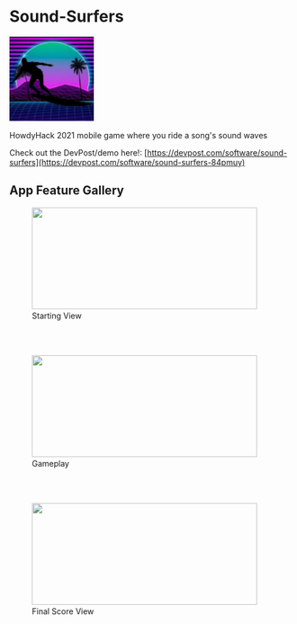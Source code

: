 # Sound-Surfers

<img src="Sound%20Surfers/Assets.xcassets/AppIcon.appiconset/AppIcon.png" width = "150">

HowdyHack 2021 mobile game where you ride a song's sound waves

Check out the DevPost/demo here!: [https://devpost.com/software/sound-surfers](https://devpost.com/software/sound-surfers-84pmuy)

## App Feature Gallery
<figure>
  <img src="https://challengepost-s3-challengepost.netdna-ssl.com/photos/production/software_photos/001/650/380/datas/original.png" width="400" height="181"/>
  <figcaption>Starting View</figcaption>
</figure>

\
&nbsp;

<figure>
  <img src="https://challengepost-s3-challengepost.netdna-ssl.com/photos/production/software_photos/001/650/381/datas/gallery.jpg" width="400" height="181"/>
  <figcaption>Gameplay</figcaption>
</figure>

\
&nbsp;

<figure>
  <img src="https://challengepost-s3-challengepost.netdna-ssl.com/photos/production/software_photos/001/650/382/datas/gallery.jpg" width="400" height="181"/>
  <figcaption>Final Score View</figcaption>
</figure>
